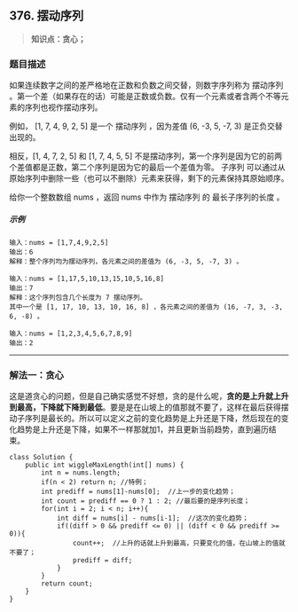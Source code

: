 ## 376. 摆动序列
> **知识点：贪心；**
### 题目描述

如果连续数字之间的差严格地在正数和负数之间交替，则数字序列称为 摆动序列 。第一个差（如果存在的话）可能是正数或负数。仅有一个元素或者含两个不等元素的序列也视作摆动序列。

例如， [1, 7, 4, 9, 2, 5] 是一个 摆动序列 ，因为差值 (6, -3, 5, -7, 3) 是正负交替出现的。

相反，[1, 4, 7, 2, 5] 和 [1, 7, 4, 5, 5] 不是摆动序列，第一个序列是因为它的前两个差值都是正数，第二个序列是因为它的最后一个差值为零。
子序列 可以通过从原始序列中删除一些（也可以不删除）元素来获得，剩下的元素保持其原始顺序。

给你一个整数数组 nums ，返回 nums 中作为 摆动序列 的 最长子序列的长度 。

##### 示例

```
输入：nums = [1,7,4,9,2,5]
输出：6
解释：整个序列均为摆动序列，各元素之间的差值为 (6, -3, 5, -7, 3) 。

输入：nums = [1,17,5,10,13,15,10,5,16,8]
输出：7
解释：这个序列包含几个长度为 7 摆动序列。
其中一个是 [1, 17, 10, 13, 10, 16, 8] ，各元素之间的差值为 (16, -7, 3, -3, 6, -8) 。

输入：nums = [1,2,3,4,5,6,7,8,9]
输出：2
```
---
### 解法一：贪心

这是道贪心的问题，但是自己确实感觉不好想，贪的是什么呢，**贪的是上升就上升到最高，下降就下降到最低**。要是是在山坡上的值那就不要了，这样在最后获得摆动子序列是最长的。所以可以定义之前的变化趋势是上升还是下降，然后现在的变化趋势是上升还是下降，如果不一样那就加1，并且更新当前趋势，直到遍历结束。

```
class Solution {
    public int wiggleMaxLength(int[] nums) {
        int n = nums.length;
        if(n < 2) return n; //特例；
        int prediff = nums[1]-nums[0];  //上一步的变化趋势；
        int count = prediff == 0 ? 1 : 2; //最后要的是序列长度；
        for(int i = 2; i < n; i++){
            int diff = nums[i] - nums[i-1];  //这次的变化趋势；
            if((diff > 0 && prediff <= 0) || (diff < 0 && prediff >= 0)){
                count++;  //上升的话就上升到最高，只要变化的值，在山坡上的值就不要了；
                prediff = diff;  
            }
        }
        return count;
    }
}
```
